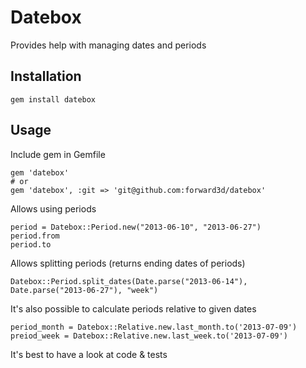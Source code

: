 # Datebox

Provides help with managing dates and periods

## Installation

    gem install datebox

## Usage

Include gem in Gemfile

    gem 'datebox'
    # or
    gem 'datebox', :git => 'git@github.com:forward3d/datebox'

Allows using periods

    period = Datebox::Period.new("2013-06-10", "2013-06-27")
    period.from
    period.to

Allows splitting periods (returns ending dates of periods)

    Datebox::Period.split_dates(Date.parse("2013-06-14"), Date.parse("2013-06-27"), "week")

It's also possible to calculate periods relative to given dates

    period_month = Datebox::Relative.new.last_month.to('2013-07-09')
    preiod_week = Datebox::Relative.new.last_week.to('2013-07-09')

It's best to have a look at code & tests